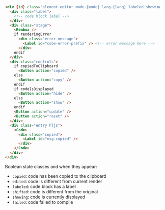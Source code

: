 
```html label="Structure"
<div {id} class="element-editor mode-{mode} lang-{lang} labeled showing shifted edited copied failed">
  <div class="label">
    <!-- code block label -->
  </div>
  <div class="stage">
    <Renbox />
    if renderingError
      <div class="error-message">
        <Label id="cobe-error-prefix" /> <!-- error message here -->
      </div>
    endif
  </div>
  <div class="controls">
    if copiedToClipboard
      <Button action="copied" />
    else
      <Button action="copy" />
    endif
    if codeIsDisplayed
      <Button action="hide" />
    else
      <Button action="show" />
    endif
    <Button action="update" />
    <Button action="reset" />
  </div>
  <div class="entry hljs">
    <Code>
      <div class="copied">
        <Label id="msg-copied" />
      </div>
    </Code>
  </div>
</div>
```

Boolean state classes and when they appear:
- `copied`: code has been copied to the clipboard
- `edited`: code is different from current render
- `labeled`: code block has a label
- `shifted`: code is different from the original
- `showing`: code is currently displayed
- `failed`: code failed to compile
